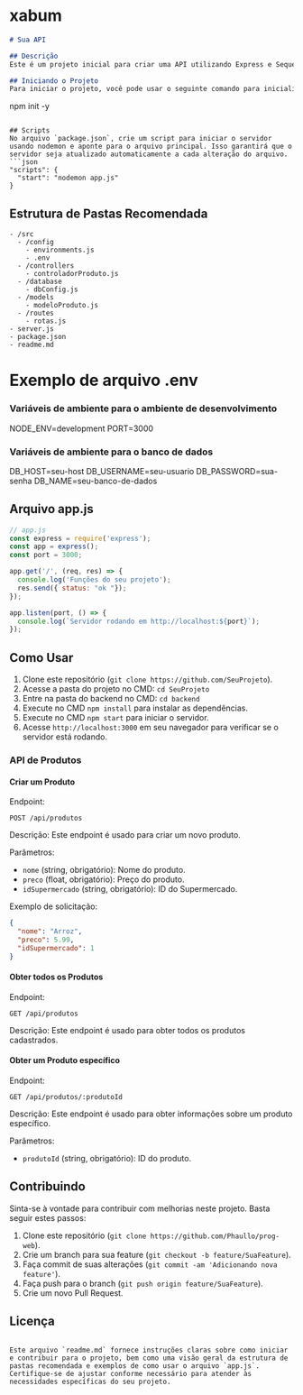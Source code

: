 # xabum

```markdown
# Sua API

## Descrição
Este é um projeto inicial para criar uma API utilizando Express e Sequelize.

## Iniciando o Projeto
Para iniciar o projeto, você pode usar o seguinte comando para inicializar o `package.json`:
```
npm init -y
```

## Scripts
No arquivo `package.json`, crie um script para iniciar o servidor usando nodemon e aponte para o arquivo principal. Isso garantirá que o servidor seja atualizado automaticamente a cada alteração do arquivo.
```json
"scripts": {
  "start": "nodemon app.js"
}
```

## Estrutura de Pastas Recomendada
```
- /src
  - /config
    - environments.js
    - .env
  - /controllers
    - controladorProduto.js
  - /database
    - dbConfig.js
  - /models
    - modeloProduto.js
  - /routes
    - rotas.js
- server.js
- package.json
- readme.md
```

# Exemplo de arquivo .env

### Variáveis de ambiente para o ambiente de desenvolvimento

NODE_ENV=development
PORT=3000

### Variáveis de ambiente para o banco de dados

DB_HOST=seu-host
DB_USERNAME=seu-usuario
DB_PASSWORD=sua-senha
DB_NAME=seu-banco-de-dados


## Arquivo app.js
```javascript
// app.js
const express = require('express');
const app = express();
const port = 3000;

app.get('/', (req, res) => {
  console.log('Funções do seu projeto');
  res.send({ status: "ok "});
});

app.listen(port, () => {
  console.log(`Servidor rodando em http://localhost:${port}`);
});
```

## Como Usar
1. Clone este repositório (`git clone https://github.com/SeuProjeto`).
2. Acesse a pasta do projeto no CMD: `cd SeuProjeto`
3. Entre na pasta do backend no CMD: `cd backend`
4. Execute no CMD `npm install` para instalar as dependências.
5. Execute no CMD `npm start` para iniciar o servidor.
6. Acesse `http://localhost:3000` em seu navegador para verificar se o servidor está rodando.

### API de Produtos

#### Criar um Produto

Endpoint:
```
POST /api/produtos
```

Descrição:
Este endpoint é usado para criar um novo produto.

Parâmetros:
- `nome` (string, obrigatório): Nome do produto.
- `preco` (float, obrigatório): Preço do produto.
- `idSupermercado` (string, obrigatório): ID do Supermercado.

Exemplo de solicitação:
```json
{
  "nome": "Arroz",
  "preco": 5.99,
  "idSupermercado": 1
}
```

#### Obter todos os Produtos

Endpoint:
```
GET /api/produtos
```

Descrição:
Este endpoint é usado para obter todos os produtos cadastrados.

#### Obter um Produto específico

Endpoint:
```
GET /api/produtos/:produtoId
```

Descrição:
Este endpoint é usado para obter informações sobre um produto específico.

Parâmetros:
- `produtoId` (string, obrigatório): ID do produto.

## Contribuindo
Sinta-se à vontade para contribuir com melhorias neste projeto. Basta seguir estes passos:
1. Clone este repositório (`git clone https://github.com/Phaullo/prog-web`).
2. Crie um branch para sua feature (`git checkout -b feature/SuaFeature`).
3. Faça commit de suas alterações (`git commit -am 'Adicionando nova feature'`).
4. Faça push para o branch (`git push origin feature/SuaFeature`).
5. Crie um novo Pull Request.

## Licença
```

Este arquivo `readme.md` fornece instruções claras sobre como iniciar e contribuir para o projeto, bem como uma visão geral da estrutura de pastas recomendada e exemplos de como usar o arquivo `app.js`. Certifique-se de ajustar conforme necessário para atender às necessidades específicas do seu projeto.